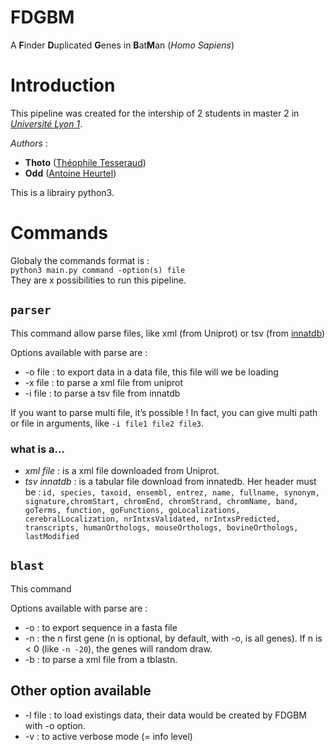 # FDGBM
A **F**inder **D**uplicated **G**enes in **B**at**M**an (*Homo Sapiens*)


# Introduction


This pipeline was created for the intership of 2 students in master 2 in [*Université Lyon 1*](https://www.univ-lyon1.fr/).

*Authors* :
- **Thoto** ([Théophile Tesseraud](mailto:theophile.tesseraud@gmail.com))
- **Odd** ([Antoine Heurtel](mailto:antoine.heurtel@gmail.com))

This is a librairy python3.

# Commands

Globaly the commands format is :  
`python3 main.py command -option(s) file`  
They are x possibilities to run this pipeline.

## `parser`

This command allow parse files, like xml (from Uniprot) or tsv (from [innatdb](https://www.innatedb.com))

Options available with parse are :
- -o file : to export data in a data file, this file will we be loading
- -x file : to parse a xml file from uniprot
- -i file : to parse a tsv file from innatdb

If you want to parse multi file, it’s possible ! In fact, you can give multi path or file in arguments, like `-i file1 file2 file3`.

### what is a…

- *xml file* : is a xml file downloaded from Uniprot.
- *tsv innatdb* : is a tabular file download from innatedb. Her header must be : `id, species, taxoid, ensembl, entrez, name, fullname, synonym, signature,chromStart, chromEnd, chromStrand, chromName, band, goTerms, function, goFunctions, goLocalizations, cerebralLocalization, nrIntxsValidated, nrIntxsPredicted, transcripts, humanOrthologs, mouseOrthologs, bovineOrthologs, lastModified`

## `blast`

This command

Options available with parse are :
- -o : to export sequence in a fasta file
- -n : the n first gene (n is optional, by default, with -o, is all genes). If n is < 0 (like `-n -20`), the genes will random draw.
- -b : to parse a xml file from a tblastn.

## Other option available

- -l file : to load existings data, their data would be created by FDGBM with -o option.
- -v : to active verbose mode (= info level)
